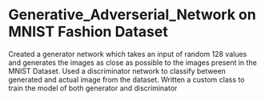 # Generative_Adverserial_Network on MNIST Fashion Dataset
Created a generator network which takes an input of random 128 values and generates the images as close as possible to the images present in the MNIST Dataset.
Used a discriminator network to classify between generated and actual image from the dataset.
Written a custom class to train the model of both generator and discriminator 
